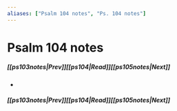 ```yaml
---
aliases: ["Psalm 104 notes", "Ps. 104 notes"]
---
```

# Psalm 104 notes
##### <span class=arrow-left></span>[[ps103notes|Prev]]<span class=navigation-separator></span>[[ps104|Read]]<span class=navigation-separator></span>[[ps105notes|Next]]<span class=arrow-right></span>
- 
##### <span class=arrow-left></span>[[ps103notes|Prev]]<span class=navigation-separator></span>[[ps104|Read]]<span class=navigation-separator></span>[[ps105notes|Next]]<span class=arrow-right></span>